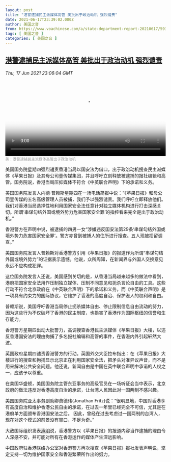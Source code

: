 ```yaml
---
layout: post
title: "港警逮捕民主派媒体高管 美批出于政治动机 强烈谴责"
date: 2021-06-17T23:39:02.000Z
author: 美国之音
from: https://www.voachinese.com/a/state-department-report-20210617/5933083.html
tags: [ 美国之音 ]
categories: [ 美国之音 ]
---
```

<!--1623973142000-->
[港警逮捕民主派媒体高管 美批出于政治动机 强烈谴责](https://www.voachinese.com/a/state-department-report-20210617/5933083.html)
------

<div>
<div><i>Thu, 17 Jun 2021 23:06:04 GMT</i></div><video poster="https://images.weserv.nl?url=gdb.voanews.com/d26e80b7-b68c-43f0-965e-a2541b9c1e5e_tv_r1_s_w900.jpg" src="https://av.voanews.com/Videoroot/Pangeavideo/2021/06/d/d2/d26e80b7-b68c-43f0-965e-a2541b9c1e5e_240p.mp4" style="width:100%" controls></video><div><small style="color: #999;">美：港警逮捕民主派媒体高管出于政治动机</small></div><p>美国国务院星期四强烈谴责香港当局以国安法为借口，出于政治动机搜查民主派媒体《苹果日报》及其母公司壹传媒集团，并且呼吁立刻释放被逮捕的报社编辑和高管。国务院说，香港当局压抑媒体不符合《中英联合声明》下的承诺和义务。</p><p>美国国务院发言人内德·普赖斯星期四在一场电话简报中说：“《苹果日报》和母公司壹传媒的五名高级管理人员被捕，我们予以强烈谴责。我们呼吁立即释放他们。我们对香港当局选择性地利用国家安全法任意针对独立媒体机构进行打击深感关切。所谓‘串谋勾结外国或境外势力危害国家安全罪’的指控看来完全是出于政治动机。”</p><p>香港警方在声明中说，被逮捕的四男一女“涉嫌违反国安法第29条‘串谋勾结外国或境外势力危害国家安全罪’。警方亦曾到被捕人的住所进行搜查。五人现被扣留调查。”</p><p>美国国务院发言人普赖斯对香港警方引用《苹果日报》的报道作为所谓“串谋勾结外国或境外势力”的证据表示遗憾。他说，众所周知，在新闻界与外国人交换意见永远不应构成犯罪。</p><p>这位国务院发言人还说，美国感到关切的是，从香港当局越来越多的做法中看到，港府把国家安全法用作压制独立媒体、压制不同意见和扼杀言论自由的工具。这些行动不符合北京政府在《中英联合声明》下的承诺和义务，而《中英联合声明》是一项具有约束力的国际协议，它维护了香港的高度自治、保护港人的权利和自由。</p><p>普赖斯说，美国呼吁香港当局停止扼杀媒体自由、停止限制信息自由流动的努力，因为这些行为不仅破坏了香港的民主制度，也损害了香港作为国际枢纽的信誉和生存能力。</p><p>香港警方星期四出动大批警力，高调搜查香港民主派媒体《苹果日报》大楼，以违反香港国安法的理由拘捕了多名报社编辑和高管的事件，在香港内外引起轩然大波。</p><p>英国政府星期四谴责香港警方的行动。英国外交大臣拉布指出：在《苹果日报》大楼进行的搜查和拘捕显示北京正在利用国家安全法，把矛头对准异议声音，而不是用来解决公共安全问题。他还说，新闻自由是中国在英中联合声明中承诺的人权之一，应该予以尊重。</p><p>在美国华盛顿，美国国务院主管东亚事务的高级官员在一场听证会当中表示，北京政府的做法违反对香港高度自治的承诺，让台湾人民因此对一国两制不感兴趣。</p><p>美国国务院亚太事务副助卿费德玮(Jonathan Fritz)说：“很明显地，中国对香港享有高度自治和维护香港公民自由的承诺，在过去一年里已经完全不可信，尤其是在港府单方面颁布香港国安法之后。 因此，曾经在过去考虑过一国两制的台湾人，现在对这个模式的前景没有胃口，不足为奇。”</p><p>大赦国际组织发表<a class="wsw__a" href="https://www.amnesty.org/en/latest/news/2021/06/hong-kong-apple-daily-raid-arrests-a-brazen-attack-on-press-freedom/" target="_blank">声明</a>说，香港警方以《苹果日报》的报道内容当作逮捕的理由令人深感不安，并可能对所有在香港运作的媒体产生深远影响。</p><p>中国政府驻香港联络办公室对香港警方再次搜查《苹果日报》报社发表声明说，坚定支持一切为维护国家安全和香港繁荣所作出的努力。</p>
</div>
